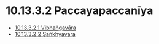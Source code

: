 

# 10.13.3.2 Paccayapaccanīya

* [10.13.3.2.1 Vibhaṅgavāra](10.13.3.2/10.13.3.2.1.md)
* [10.13.3.2.2 Saṅkhyāvāra](10.13.3.2/10.13.3.2.2.md)



